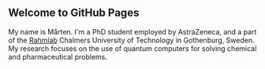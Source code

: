 ## Welcome to GitHub Pages

My name is Mårten. I'm a PhD student employed by AstraZeneca, and a part of the [Rahmlab](https://rahmlab.com/) Chalmers University of Technology in Gothenburg, Sweden. My research focuses on the use of quantum computers for solving chemical and pharmaceutical problems.


